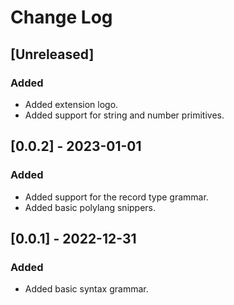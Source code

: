 # Change Log

## [Unreleased]

### Added

- Added extension logo.
- Added support for string and number primitives.

## [0.0.2] - 2023-01-01

### Added

- Added support for the record type grammar.
- Added basic polylang snippers.

## [0.0.1] - 2022-12-31

### Added

- Added basic syntax grammar.

